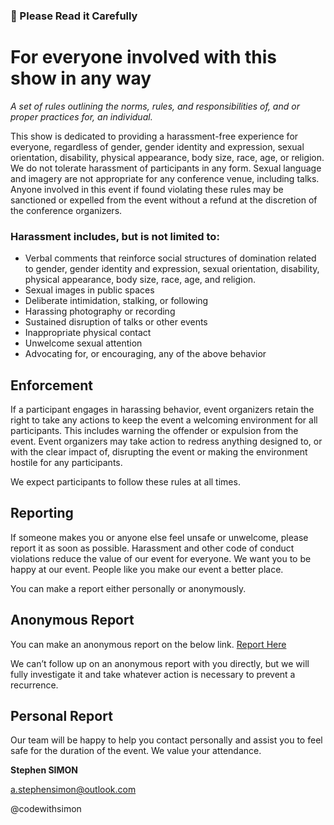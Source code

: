 ### 📖 Please Read it Carefully

# For everyone involved with this show in any way

*A set of rules outlining the norms, rules, and responsibilities of, and or proper practices for, an individual.*

This show is dedicated to providing a harassment-free experience for everyone, regardless of gender, gender identity and expression, sexual orientation, disability, physical appearance, body size, race, age, or religion. We do not tolerate harassment of  participants in any form. Sexual language and imagery are not appropriate for any conference venue, including talks. Anyone involved in this event if found violating these rules may be sanctioned or expelled from the event without a refund at the discretion of the conference organizers.

### Harassment includes, but is not limited to:

- Verbal comments that reinforce social structures of domination related to gender, gender identity and expression, sexual orientation, disability, physical appearance, body size, race, age, and religion.
- Sexual images in public spaces
- Deliberate intimidation, stalking, or following
- Harassing photography or recording
- Sustained disruption of talks or other events
- Inappropriate physical contact
- Unwelcome sexual attention
- Advocating for, or encouraging, any of the above behavior

## Enforcement

If a participant engages in harassing behavior, event organizers retain the right to take any actions to keep the event a welcoming environment for all participants. This includes warning the offender or expulsion from the event. Event organizers may take action to redress anything designed to, or with the clear impact of, disrupting the event or making the environment hostile for any participants.

We expect participants to follow these rules at all times.

## Reporting

If someone makes you or anyone else feel unsafe or unwelcome, please report it as soon as possible. Harassment and other code of conduct violations reduce the value of our event for everyone. We want you to be happy at our event. People like you make our event a better place.

You can make a report either personally or anonymously.

## Anonymous Report

You can make an anonymous report on the below link.
[Report Here](https://forms.office.com/r/vaEkmapViK)

We can’t follow up on an anonymous report with you directly, but we will fully investigate it and take whatever action is necessary to prevent a recurrence.

## Personal Report
Our team will be happy to help you contact personally and assist you to feel safe for the duration of the event. We value your attendance.


**Stephen SIMON**

a.stephensimon@outlook.com

@codewithsimon

